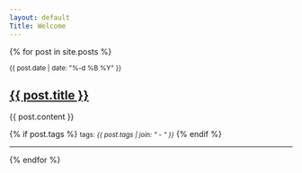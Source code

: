 ```yaml
---
layout: default
Title: Welcome
---
```


{% for post in site.posts %}

<article class='post'>
  <div class="post-date"><small>{{ post.date | date: "%-d %B %Y" }}</small></div>
  <h1 class='post-title'>
    <a href="{{ site.path }}{{ post.url }}">
      {{ post.title }}
    </a>
  </h1>
  {{ post.content }}
</article>

{% if post.tags %}
  <small>tags: <em>{{ post.tags | join: "</em> - <em>" }}</em></small>
{% endif %}

<hr/>

{% endfor %}
